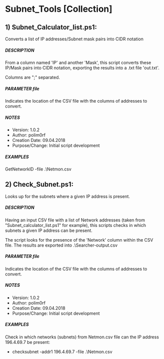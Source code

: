 # Subnet_Tools [Collection]

## 1) Subnet_Calculator_list.ps1:
  Converts a list of IP addresses/Subnet mask pairs into CIDR notation
  
  ##### DESCRIPTION
  From a column named 'IP' and another 'Mask', this script converts these IP/Mask pairs into CIDR notation, exporting the results into a .txt file 'out.txt'.
  
  Columns are ";" separated.
  
  ##### PARAMETER file
  Indicates the location of the CSV file with the columns of addresses to convert.

  ##### NOTES
  * Version:        1.0.2
  * Author:         polim0rf
  * Creation Date:  09.04.2018
  * Purpose/Change: Initial script development

  ##### EXAMPLES
  GetNetworkID -file .\Netmon.csv
  
## 2) Check_Subnet.ps1:
  Looks up for the subnets where a given IP address is present.

  ##### DESCRIPTION
  Having an input CSV file with a list of Network addresses (taken from "Subnet_calculator_list.ps1" for example), this scripts checks in which subnets a given IP address can be present.
  
  The script looks for the presence of the 'Network' column within the CSV file.
  The results are exported into .\Searcher-output.csv

  ##### PARAMETER file
  Indicates the location of the CSV file with the columns of addresses to convert.

  ##### NOTES
  * Version:        1.0.2
  * Author:         polim0rf
  * Creation Date:  09.04.2018
  * Purpose/Change: Initial script development

  ##### EXAMPLES
  Check in which networks (subnets) from Netmon.csv file can the IP address 196.4.69.7 be present:
  
  - checksubnet -addr1 196.4.69.7 -file .\Netmon.csv
  

